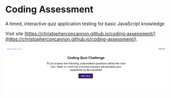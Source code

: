 # Coding Assessment
A timed, interactive quiz application testing for basic JavaScript knowledge

Visit site [https://christopherconcannon.github.io/coding-assessment/](https://christopherconcannon.github.io/coding-assessment/).

![JavaScript coding assessment application](./assets/images/screenshot.png)
